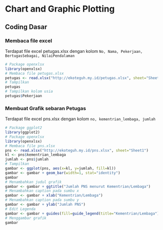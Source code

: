 # Chart and Graphic Plotting

## Coding Dasar

### Membaca file excel

Terdapat file excel petugas.xlsx dengan kolom `No, Nama, Pekerjaan, BertugasSebagai, NilaiPendalaman`

```r
# Package openxlsx
library(openxlsx)
# Membaca file petugas.xlsx
petugas <- read.xlsx("http://ekoteguh.my.id/petugas.xlsx", sheet="Sheet1")
# Tampilkan
petugas
# Tampilkan kolom usia
petugas$Pekerjaan
```

### Membuat Grafik sebaran Petugas

Terdapat file excel pns.xlsx dengan kolom `no, kementrian_lembaga, jumlah`

```r
# Package ggplot2
library(ggplot2)
# Package openxlsx
library(openxlsx)
# Membaca file pns.xlsx
pns <- read.xlsx("http://ekoteguh.my.id/pns.xlsx", sheet="Sheet1")
kl <- pns$kementrian_lembaga
jumlah <- pns$jumlah
# Tampilkan
gambar <- ggplot(pns, aes(x=kl, y=jumlah, fill=kl))
gambar <- gambar + geom_bar(width=1, stat="identity")
gambar
# Menambahkan judul grafik
gambar <- gambar + ggtitle("Jumlah PNS menurut Kementrian/Lembaga")
# Menambahkan caption pada sumbu x
gambar <- gambar + xlab("Kementrian/Lembaga")
# Menambahkan caption pada sumbu y
gambar <- gambar + ylab("Jumlah PNS")
# Edit Legenda
gambar <- gambar + guides(fill=guide_legend(title="Kementrian/Lembaga"))
# Menggambar grafik
gambar
```
